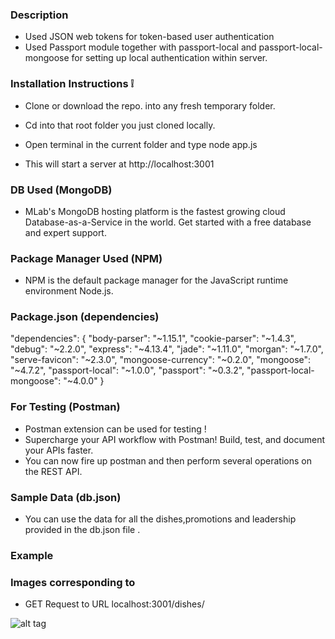 
### Description 

* Used JSON web tokens for token-based user authentication
* Used Passport module together with passport-local and passport-local-mongoose for setting up local authentication within server.

### Installation Instructions :grey_exclamation:

* Clone or download the repo. into any fresh temporary folder.

* Cd into that root folder you just cloned locally.

* Open terminal in the current folder and type node app.js 

* This will start a server at http://localhost:3001

### DB Used (MongoDB)

* MLab's MongoDB hosting platform is the fastest growing cloud Database-as-a-Service in the world. Get started with a free database and expert support.

### Package Manager Used (NPM)

* NPM is the default package manager for the JavaScript runtime environment Node.js.

### Package.json (dependencies)
 
 "dependencies": {
    "body-parser": "~1.15.1",
    "cookie-parser": "~1.4.3",
    "debug": "~2.2.0",
    "express": "~4.13.4",
    "jade": "~1.11.0",
    "morgan": "~1.7.0",
    "serve-favicon": "~2.3.0",
    "mongoose-currency": "~0.2.0",
    "mongoose": "~4.7.2",
    "passport-local": "~1.0.0",
    "passport": "~0.3.2",
    "passport-local-mongoose": "~4.0.0"
  }

### For Testing (Postman)

* Postman extension can be used for testing !
* Supercharge your API workflow with Postman! Build, test, and document your APIs faster.
* You can now fire up postman and then perform several operations on the REST API.


### Sample Data (db.json)

*  You can use the data for all the dishes,promotions and leadership provided in the db.json file .

### Example 

### Images corresponding to 

* GET Request to URL localhost:3001/dishes/

![alt tag](https://github.com/divyanshu-rawat/Passport_authentication-Node.js/blob/master/snapshots/token.png)




